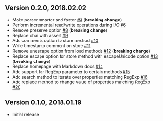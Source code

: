 ## Version 0.2.0, 2018.02.02

* Make parser smarter and faster [#3](https://github.com/NotNinja/properties-store/issues/3) (**breaking change**)
* Perform incremental read/write operations during I/O [#6](https://github.com/NotNinja/properties-store/issues/6)
* Remove preserve option [#8](https://github.com/NotNinja/properties-store/issues/8) (**breaking change**)
* Replace chai with assert [#9](https://github.com/NotNinja/properties-store/issues/9)
* Add comments option to store method [#10](https://github.com/NotNinja/properties-store/issues/10)
* Write timestamp comment on store [#11](https://github.com/NotNinja/properties-store/issues/11)
* Remove unescape option from load methods [#12](https://github.com/NotNinja/properties-store/issues/12) (**breaking change**)
* Replace escape option for store method with escapeUnicode option [#13](https://github.com/NotNinja/properties-store/issues/13) (**breaking change**)
* Replace homepage with Markdown docs [#14](https://github.com/NotNinja/properties-store/issues/14)
* Add support for RegExp parameter to certain methods [#15](https://github.com/NotNinja/properties-store/issues/15)
* Add search method to iterate over properties matching RegExp [#16](https://github.com/NotNinja/properties-store/issues/16)
* Add replace method to change value of properties matching RegExp [#20](https://github.com/NotNinja/properties-store/issues/20)

## Version 0.1.0, 2018.01.19

* Initial release
